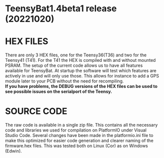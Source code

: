 
<h1> <b> TeensyBat1.4beta1 release (20221020)</b> </h1>

<H1> <b>HEX FILES</b> </H1>
There are only 3 HEX files, one for the Teensy36(T36) and two for the Teensy41 (T41).
For the T41 the HEX is compiled with and without mounted PSRAM. The setup of the current
code allows us to have all features available for TeensyBat. At startup the software will
test which features are actively in use and will only use those. This allows for instance
to add a GPS module later to your PCB without the need for recompiling.
<br><b>
If you have problems, the DEBUG versions of the HEX files can be used to see possible issues
on the serialport of the Teensy.</b>

<H1> <b>SOURCE CODE</b> </H1>
The raw code is available in a single zip file. This contains all the necessary 
code and libraries we used for compilation on PlatformIO under Visual Studio Code.
Several changes have been made in the platformio.ini file to make this 
optimized for easier code generation and clearer naming of the firmware.hex files.
This was tested both on Linux (Cor) as on Windows (Edwin).  

